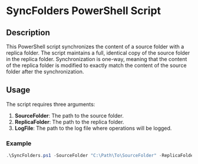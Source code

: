 # SyncFolders PowerShell Script

## Description

This PowerShell script synchronizes the content of a source folder with a replica folder. The script maintains a full, identical copy of the source folder in the replica folder. Synchronization is one-way, meaning that the content of the replica folder is modified to exactly match the content of the source folder after the synchronization.

## Usage

The script requires three arguments:

1. **SourceFolder**: The path to the source folder.
2. **ReplicaFolder**: The path to the replica folder.
3. **LogFile**: The path to the log file where operations will be logged.

### Example

```powershell
.\SyncFolders.ps1 -SourceFolder "C:\Path\To\SourceFolder" -ReplicaFolder "C:\Path\To\ReplicaFolder" -LogFile "C:\Path\To\logfile.log"
```
